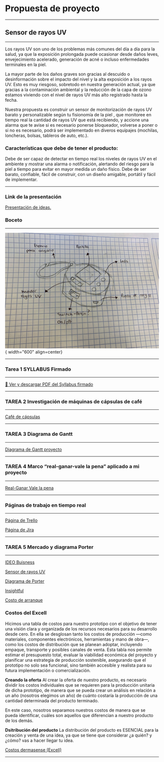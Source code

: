 # Propuesta de proyecto

---

## Sensor de rayos UV

---

Los rayos UV son uno de los problemas más comunes del día a día para la salud, ya que la exposición prolongada puede ocasionar desde daños leves, envejecimiento acelerado, generación de acné o incluso enfermedades terminales en la piel.

La mayor parte de los daños graves son gracias al descuido o desinformación sobre el impacto del nivel y la alta exposición a los rayos UV. Esto es muy riesgoso, sobretodo en nuestra generación actual, ya que gracias a la contaminación ambiental y la reducción de la capa de ozono estamos viviendo con el nivel de rayos UV más alto registrado hasta la fecha.

Nuestra propuesta es construir un sensor de monitorización de rayos UV barato y personalizable según tu fisionomía de la piel , que monitoree en tiempo real la cantidad de rayos UV que está recibiendo, y accione una alarma que te avise si es necesario ponerse bloqueador, volverse a poner o si no es necesario, podrá ser implementado en diveros equipajes (mochilas, loncheras, bolsas, tableros de auto, etc.).


### Características que debe de tener el producto:

Debe de ser capaz de detectar en tiempo real los niveles de rayos UV en el ambiente y mostrar una alarma o notificación, alertando del riesgo para la piel a tiempo para evitar en mayor medida un daño físico. Debe de ser barato, confiable, fácil de construir, con un diseño amigable, portátil y fácil de implementar.

---

### Link de la presentación

[Presentación de ideas.](https://www.canva.com/design/DAGyy1hqadw/BnHuIFL2b5_UzT2nNvXCFg/edit)

### Boceto

---

![Esquemático 3D](IMGSproyecto/IMG/Boceto.jpg){ width="600" align=center}

---

### Tarea 1 SYLLABUS Firmado

---

[📄 Ver y descargar PDF del Syllabus firmado](Syllabusfirmado.pdf)

---

### TAREA 2 Investigación de máquinas de cápsulas de café

---

[Café de cápsulas](https://www.canva.com/design/DAGyyk8UNIc/vEBEfNsOicrzrriuVTPqnQ/edit?utm_content=DAGyyk8UNIc&utm_campaign=designshare&utm_medium=link2&utm_source=sharebutton)

---

### TAREA 3 Diagrama de Gantt

---

[Diagrama de Gantt proyecto](https://iberopuebla.atlassian.net/jira/software/projects/MBA/list?atlOrigin=eyJpIjoiZWEzNTNhYzEzZTE0NDdhNjgxZmZkZjljMGU0ZGQ4OTUiLCJwIjoiaiJ9)

---

### TAREA 4 Marco “real-ganar-vale la pena” aplicado a mi proyecto

---

[Real-Ganar Vale la pena](https://docs.google.com/document/d/e/2PACX-1vSxMNVmR-jJWD9nZ6KWQUC17n7yDtmYZeKo0RqMjSaXiRVQKnahckI0v6XETvYHYvuaoG77ukvXxg2c/pub)

---

### Páginas de trabajo en tiempo real

---

[Página de Trello](https://trello.com/c/4ig0xvoT/10-análisis-de-componentes-y-materiales-para-el-prototipo)

[Página de Jira](https://iberopuebla.atlassian.net/jira/software/projects/MBA/boards/1/timeline)

---

### TAREA 5 Mercado y diagrama Porter

---

[IDEO Buisness](https://www.canva.com/design/DAG0w_cchC4/iZkATuicc6fS7nchp_iR7w/edit)

[Sensor de rayos UV](https://docs.google.com/document/d/1EhannVGKgvJBUKr_ac1ZMV9NYwc3UNqIrEO82akdBdE/edit?usp=sharing)

[Diagrama de Porter](https://www.canva.com/design/DAG0xGMiBc4/y4W1TcuNnE4gSCQcIF5zfA/edit?utm_content=DAG0xGMiBc4&utm_campaign=designshare&utm_medium=link2&utm_source=sharebutton)


[Insightful](https://www.canva.com/design/DAG0xcUebPU/UCFHWKUtNRaSE8xj3kxsuA/edit?utm_content=DAG0xcUebPU&utm_campaign=designshare&utm_medium=link2&utm_source=sharebutton)

[Costo de arranque](https://www.canva.com/design/DAG1bsu4Fcg/8mSzcyeuKD5USAmkrbKcHw/edit?utm_content=DAG1bsu4Fcg&utm_campaign=designshare&utm_medium=link2&utm_source=sharebutton)

### Costos del Excell

Hicimos una tabla de costos para nuestro prototipo con el objetivo de tener una visión clara y organizada de los recursos necesarios para su desarrollo desde cero. En ella se desglosan tanto los costos de producción —como materiales, componentes electrónicos, herramientas y mano de obra—, como los costos de distribución que se planean adoptar, incluyendo empaque, transporte y posibles canales de venta. Esta tabla nos permite estimar el presupuesto total, evaluar la viabilidad económica del proyecto y planificar una estrategia de producción sostenible, asegurando que el prototipo no solo sea funcional, sino también accesible y realista para su futura implementación o comercialización.

**Creando la oferta**
Al crear la oferta de nuestro producto, es necesario dividir los costos individuales que se requieren para la producción unitaria de dicha prototipo, de manera que se pueda crear un análisis en relación a un año (nosotros elegimos un año) de cuánto costaría la producción de una cantidad determinada del producto terminado.

En este caso, nosotros separamos nuestros costos de manera que se pueda identificar, cuáles son aquellos que diferencian a nuestro producto de los demás.

**Dsitribución del producto**
La distribución del producto es ESENCIAL para la creación y venta de una idea, ya que se tiene que considerar ¿a quién? y ¿cómo? vas a hacer llegar tu idea.

[Costos dermasense (Excell)](https://iberopuebla.sharepoint.com/:x:/s/Section_13354E-O25/EQ0PryjV_qdLpqjuHYGGcPsBakV0j4IiY0hsXlkxGk67yw?e=RFJfXc)

---